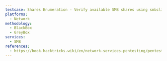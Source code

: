```yaml
---
testcase: Shares Enumeration - Verify available SMB shares using smbclient -L //<IP>/ (with or without credentials)
platforms: 
  - Network
methodology: 
  - BlackBox
  - GreyBox
services:
  - SMB
references:
  - https://book.hacktricks.wiki/en/network-services-pentesting/pentesting-smb/index.html
---
```


